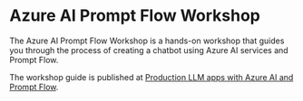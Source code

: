# Azure AI Prompt Flow Workshop

The Azure AI Prompt Flow Workshop is a hands-on workshop that guides you through the process of creating a chatbot using Azure AI services and Prompt Flow.

The workshop guide is published at [Production LLM apps with Azure AI and Prompt Flow](https://gloveboxes.github.io/prompt_flow_workshop/).
